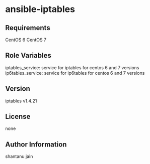 ansible-iptables
=========

Requirements
------------
CentOS 6
CentOS 7

Role Variables
--------------
iptables_service: service for iptables for centos 6 and 7 versions 
ip6tables_service: service for ip6tables for centos 6 and 7 versions

Version
-----------
iptables v1.4.21

License
-------
none

Author Information
------------------
shantanu jain
